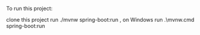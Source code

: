To run this project:

clone this project
run ./mvnw spring-boot:run , on Windows run .\mvnw.cmd spring-boot:run
